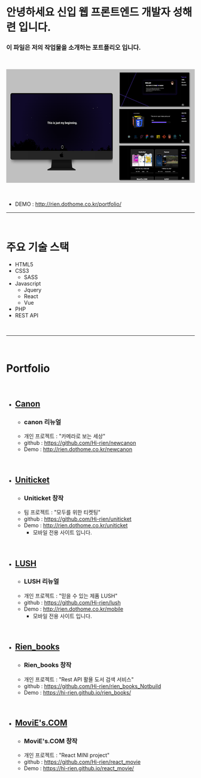 # 안녕하세요 신입 웹 프론트엔드 개발자 성해련 입니다.
### 이 파일은 저의 작업물을 소개하는 포트폴리오 입니다.

<br>

![portfolio](./img/portfolio.png)

<br> 

- DEMO : http://rien.dothome.co.kr/portfolio/

***

<br>

# **주요 기술 스택**

- HTML5
- CSS3
  - SASS
- Javascript
  - Jquery
  - React
  - Vue
- PHP
- REST API

<br>

***

<br>

# **Portfolio**

<br>

- ## <a style="color:inherit" href="https://rien.dothome.co.kr/newcanon">**Canon**</a>
  - ### canon 리뉴얼 <br>
  - 개인 프로젝트 : "카메라로 보는 세상"
  - github : <a style="color:inherit" href="https://github.com/Hi-rien/newcanon">https://github.com/Hi-rien/newcanon</a>
  - Demo : <a style="color:inherit" href="http://rien.dothome.co.kr/portfolio/">http://rien.dothome.co.kr/newcanon</a>
  
<br>

- ## <a style="color:inherit" href="https://rien.dothome.co.kr/uniticket">**Uniticket**</a>
  - ### Uniticket 창작 <br>
  - 팀 프로젝트 : "모두를 위한 티켓팅"
  - github : <a style="color:inherit" href="https://github.com/Hi-rien/uniticket">https://github.com/Hi-rien/uniticket</a>
  - Demo : <a style="color:inherit" href="http://rien.dothome.co.kr/uniticket">http://rien.dothome.co.kr/uniticket</a>
    - 모바일 전용 사이트 입니다.


<br>

- ## <a style="color:inherit" href="https://rien.dothome.co.kr/mobile">**LUSH**</a>
  - ### LUSH 리뉴얼 <br>
  - 개인 프로젝트 : "믿을 수 있는 제품 LUSH"
  - github : <a style="color:inherit" href="https://github.com/Hi-rien/lush">https://github.com/Hi-rien/lush</a>
  - Demo : <a style="color:inherit" href="http://rien.dothome.co.kr/mobile">http://rien.dothome.co.kr/mobile</a>
    - 모바일 전용 사이트 입니다.

<br>

- ## <a style="color:inherit" href="https://hi-rien.github.io/rien_books/">**Rien_books**</a>
  - ### Rien_books 창작 <br>
  - 개인 프로젝트 : "Rest API 활욜 도서 검색 서비스"
  - github : <a style="color:inherit" href="https://github.com/Hi-rien/rien_books_Notbuild">https://github.com/Hi-rien/rien_books_Notbuild</a>
  - Demo : <a style="color:inherit" href="https://hi-rien.github.io/rien_books/">https://hi-rien.github.io/rien_books/</a>

<br>

- ## <a style="color:inherit" href="https://hi-rien.github.io/react_movie/">**MoviE's.COM**</a>
  - ### MoviE's.COM 창작 <br>
  - 개인 프로젝트 : "React MINI project"
  - github : <a style="color:inherit" href="https://github.com/Hi-rien/react_movie">https://github.com/Hi-rien/react_movie</a>
  - Demo : <a style="color:inherit" href="https://hi-rien.github.io/react_movie/">https://hi-rien.github.io/react_movie/</a>

